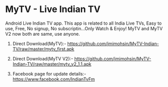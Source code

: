 # MyTV - Live Indian TV
Android Live Indian TV app. This app is related to all India Live TVs, Easy to use, Free, No signup, No subscriptin...Only Watch & Enjoy! MyTV and MyTV V2 now both are same, use anyone.

1. Direct Download(MyTV):- https://github.com/jmimohsin/MyTV-Indian-TV/raw/master/mytv_first.apk

2. Direct Download(MyTV V2):- https://github.com/jmimohsin/MyTV-Indian-TV/raw/master/mytv_v2_1.1.apk

3. Facebook page for update details:- https://www.facebook.com/IndianTvFm
